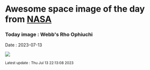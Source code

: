 
# Awesome space image of the day from [NASA](https://api.nasa.gov/)

### Today image : Webb's Rho Ophiuchi
Date : 2023-07-13

![](https://apod.nasa.gov/apod/image/2307/STScI-01_RhoOph1024.png)

<small>Latest update : Thu Jul 13 22:13:08 2023</small>
        